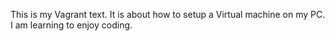 This is my Vagrant text.
It is about how to setup a Virtual machine on my PC. 
I am learning to enjoy coding.
